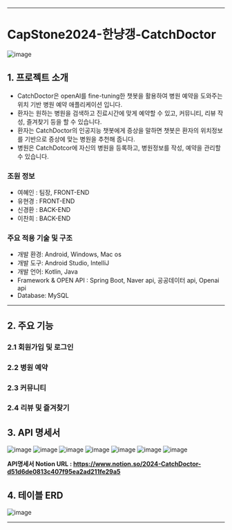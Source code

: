 ------------------------------------------
# CapStone2024-한냥갱-CatchDoctor
![image](https://github.com/pinkyponky514/capstone2024/assets/71865475/26127a3f-da51-455b-a8af-a1dc71d912d8)

## 1. 프로젝트 소개
* CatchDoctor은 openAI를 fine-tuning한 챗봇을 활용하여 병원 예약을 도와주는 위치 기반 병원 예약 애플리케이션 입니다.
* 환자는 원하는 병원을 검색하고 진료시간에 맞게 예약할 수 있고, 커뮤니티, 리뷰 작성, 즐겨찾기 등을 할 수 있습니다.
* 환자는 CatchDoctor의 인공지능 챗봇에게 증상을 말하면 챗봇은 환자의 위치정보를 기반으로 증상에 맞는 병원을 추천해 줍니다.
* 병원은 CatchDotcor에 자신의 병원을 등록하고, 병원정보를 작성, 예약을 관리할 수 있습니다.
  
### 조원 정보
* 여혜인 : 팀장, FRONT-END
* 유현경 : FRONT-END
* 신경환 : BACK-END
* 이찬희 : BACK-END
  
### 주요 적용 기술 및 구조
* 개발 환경: Android, Windows, Mac os
* 개발 도구: Android Studio, IntelliJ
* 개발 언어: Kotlin, Java
* Framework & OPEN API : Spring Boot, Naver api, 공공데이터 api, Openai api
* Database: MySQL
------------------------------------------
## 2. 주요 기능

### 2.1 회원가입 및 로그인

### 2.2 병원 예약

### 2.3 커뮤니티

### 2.4 리뷰 및 즐겨찾기  

## 3. API 명세서 
![image](https://github.com/pinkyponky514/capstone2024/assets/71865475/58a77deb-387c-4497-93f2-111cee73e06d)
![image](https://github.com/pinkyponky514/capstone2024/assets/71865475/eea321f1-a762-47bb-8c1f-db0ed48f998c)
![image](https://github.com/pinkyponky514/capstone2024/assets/71865475/62d3a0c7-d765-4533-994a-f3e48813f0a7)
![image](https://github.com/pinkyponky514/capstone2024/assets/71865475/d81e7827-784b-4603-b83a-8675e466d35a)
![image](https://github.com/pinkyponky514/capstone2024/assets/71865475/03a0dbdb-68a4-4afe-b2ae-5f8354ba7743)
![image](https://github.com/pinkyponky514/capstone2024/assets/71865475/9dff57e8-1ce7-498f-92d4-8b7738e7806c)
![image](https://github.com/pinkyponky514/capstone2024/assets/71865475/4d269dfc-6d36-4595-8ba9-00aaf0a440f4)

**API명세서 Notion URL : https://www.notion.so/2024-CatchDoctor-d51d6de0813c407f95ea2ad211fe29a5**

## 4. 테이블 ERD
![image](https://github.com/pinkyponky514/capstone2024/assets/71865475/df5ef14e-26e3-4053-91df-1229e25c1bb7)

------------------------------------------
